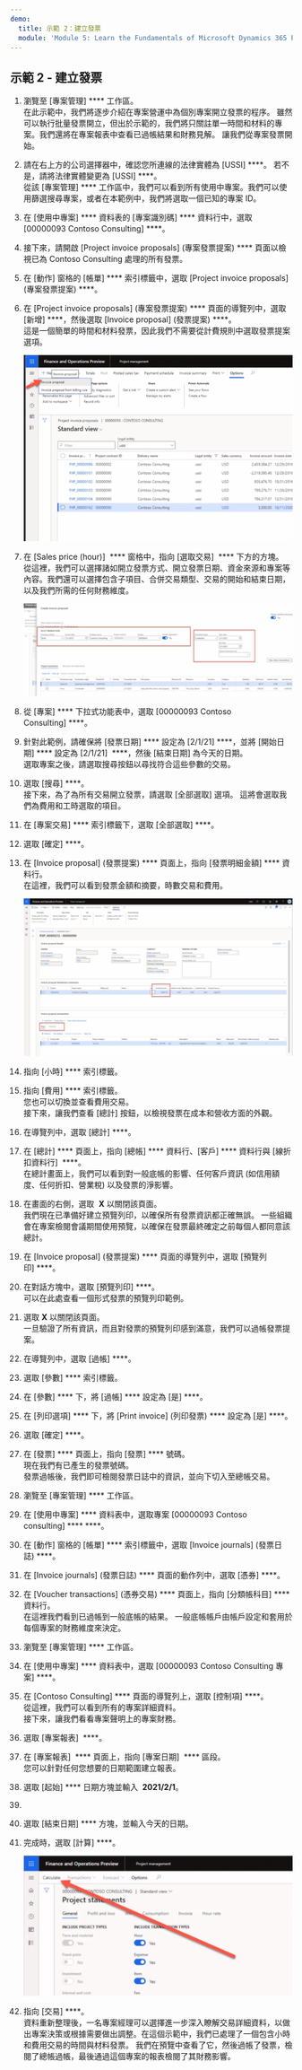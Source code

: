 ```yaml
---
demo:
  title: 示範 2：建立發票
  module: 'Module 5: Learn the Fundamentals of Microsoft Dynamics 365 Project Operations'
---
```


## 示範 2 - 建立發票

1. 瀏覽至 [專案管理] **** 工作區。  
    在此示範中，我們將逐步介紹在專案營運中為個別專案開立發票的程序。 雖然可以執行批量發票開立，但出於示範的，我們將只關註單一時間和材料的專案。我們還將在專案報表中查看已過帳結果和財務見解。 讓我們從專案發票開始。 

1. 請在右上方的公司選擇器中，確認您所連線的法律實體為 [USSI] ****。 若不是，請將法律實體變更為 [USSI] ****。  
    從該 [專案管理] **** 工作區中，我們可以看到所有使用中專案。我們可以使用篩選搜尋專案，或者在本範例中，我們將選取一個已知的專案 ID。 

1. 在 [使用中專案] **** 資料表的 [專案識別碼] **** 資料行中，選取 [00000093 Contoso Consulting] ****。  

1. 接下來，請開啟 [Project invoice proposals] \(專案發票提案\) **** 頁面以檢視已為 Contoso Consulting 處理的所有發票。 

1. 在 [動作] 窗格的 [帳單] **** 索引標籤中，選取 [Project invoice proposals] \(專案發票提案\) ****。 

1. 在 [Project invoice proposals] \(專案發票提案\) **** 頁面的導覽列中，選取 [新增] ****，然後選取 [Invoice proposal] \(發票提案\) ****。  
    這是一個簡單的時間和材料發票，因此我們不需要從計費規則中選取發票提案選項。 

    ![[專案發票提案] 頁面的螢幕擷取畫面，其中已醒目提示新的發票提案。](./media/projops_invoice_1_new_invoice_proposal.png)

1. 在 [Sales price (hour)]  **** 窗格中，指向 [選取交易]  **** 下方的方塊。  
    從這裡，我們可以選擇諸如開立發票方式、開立發票日期、資金來源和專案等內容。我們還可以選擇包含子項目、合併交易類型、交易的開始和結束日期，以及我們所需的任何財務維度。 

    ![[建立發票提案] 窗格的螢幕擷取畫面，其中已醒目提示 [選取交易] 區段。](./media/projops_invoice_2_select_transactions.png)

1. 從 [專案] **** 下拉式功能表中，選取 [00000093 Contoso Consulting] ****。 

1. 針對此範例，請確保將 [發票日期] **** 設定為 [2/1/21] ****，並將 [開始日期] **** 設定為 [2/1/21]  ****，然後 [結束日期] 為今天的日期。  
    選取專案之後，請選取搜尋按鈕以尋找符合這些參數的交易。

1. 選取 [搜尋] ****。  
    接下來，為了為所有交易開立發票，請選取 [全部選取] 選項。 這將會選取我們為費用和工時選取的項目。

1. 在 [專案交易] **** 索引標籤下，選取 [全部選取] ****。

1. 選取 [確定] ****。 

1. 在 [Invoice proposal] \(發票提案\) **** 頁面上，指向 [發票明細金額] **** 資料行。  
    在這裡，我們可以看到發票金額和摘要，時數交易和費用。

    ![[發票提案] 頁面的螢幕擷取畫面，其中已醒目提示發票列金額資料行。](./media/projops_invoice_3_invoice_line_amount_column.png)

1. 指向 [小時] **** 索引標籤。 

1. 指向 [費用] **** 索引標籤。  
    您也可以切換並查看費用交易。  
接下來，讓我們查看 [總計] 按鈕，以檢視發票在成本和營收方面的外觀。

1. 在導覽列中，選取 [總計] ****。

1. 在 [總計] **** 頁面上，指向 [總帳] **** 資料行、[客戶] **** 資料行與 [線折扣資料行]  ****。  
    在總計畫面上，我們可以看到對一般底帳的影響、任何客戶資訊 (如信用額度、任何折扣、營業稅) 以及發票的淨影響。 

1. 在畫面的右側，選取  **X** 以關閉該頁面。  
    我們現在已準備好建立預覽列印，以確保所有發票資訊都正確無誤。 一些組織會在專案檢閱會議期間使用預覽，以確保在發票最終確定之前每個人都同意該總計。 

1. 在 [Invoice proposal] \(發票提案\) **** 頁面的導覽列中，選取 [預覽列印] ****。 

1. 在對話方塊中，選取 [預覽列印] ****。  
    可以在此處查看一個形式發票的預覽列印範例。 

1. 選取 **X** 以關閉該頁面。  
    一旦驗證了所有資訊，而且對發票的預覽列印感到滿意，我們可以過帳發票提案。

1. 在導覽列中，選取 [過帳] ****。

1. 選取 [參數] **** 索引標籤。

1. 在 [參數] **** 下，將 [過帳] **** 設定為 [是] ****。

1. 在 [列印選項] **** 下，將 [Print invoice] \(列印發票\) **** 設定為 [是] ****。

1. 選取 [確定] ****。

1. 在 [發票] **** 頁面上，指向 [發票] **** 號碼。  
    現在我們有已產生的發票號碼。  
    發票過帳後，我們即可檢閱發票日誌中的資訊，並向下切入至總帳交易。

1. 瀏覽至 [專案管理] **** 工作區。

1. 在 [使用中專案] **** 資料表中，選取專案 [00000093 Contoso consulting] **** ****。

1. 在 [動作] 窗格的 [帳單] **** 索引標籤中，選取 [Invoice journals] \(發票日誌\) ****。

1. 在 [Invoice journals] \(發票日誌\) **** 頁面的動作列中，選取 [憑券] ****。

1. 在 [Voucher transactions] \(憑券交易\) **** 頁面上，指向 [分類帳科目] **** 資料行。  
    在這裡我們看到已過帳到一般底帳的結果。 一般底帳帳戶由帳戶設定和套用於每個專案的財務維度來決定。

1. 瀏覽至 [專案管理] **** 工作區。 

1. 在 [使用中專案] **** 資料表中，選取 [00000093 Contoso Consulting 專案] ****。

1. 在 [Contoso Consulting] **** 頁面的導覽列上，選取 [控制項] ****。  
    從這裡，我們可以看到所有的專案詳細資料。  
    接下來，讓我們看看專案聲明上的專案財務。

1. 選取 [專案報表]  ****。

1. 在 [專案報表]  **** 頁面上，指向 [專案日期]  **** 區段。  
您可以針對任何您想要的日期範圍建立報表。

1. 選取 [起始] **** 日期方塊並輸入  **2021/2/1**。
1. 
1. 選取 [結束日期] **** 方塊，並輸入今天的日期。

1. 完成時，選取 [計算] ****。

    ![[專案報表] 頁面的螢幕擷取畫面，其中已醒目提示員工號碼。](./media/projops_invoice_4_calculate.png)

1. 指向 [交易] ****。  
    資料重新整理後，一名專案經理可以選擇進一步深入瞭解交易詳細資料，以做出專案決策或根據需要做出調整。在這個示範中，我們已處理了一個包含小時和費用交易的時間與材料發票。 我們在預覽中查看了它，然後過帳了發票，檢閱了總帳過帳，最後通過這個專案的報表檢閱了其財務影響。
